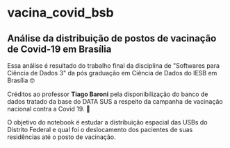 # vacina_covid_bsb
## Análise da distribuição de postos de vacinação de Covid-19 em Brasília

Essa análise é resultado do trabalho final da disciplina de "Softwares para Ciência de Dados 3" da pós graduação em Ciência de Dados do IESB em Brasília 🤓

Créditos ao professor **Tiago Baroni** pela disponibilização do banco de dados tratado da base do DATA SUS a respeito da campanha de vacinação nacional contra a Covid 19. 💉

O objetivo do notebook é estudar a distribuição espacial das USBs do Distrito Federal e qual foi o deslocamento dos pacientes de suas residências até o posto de vacinação.



